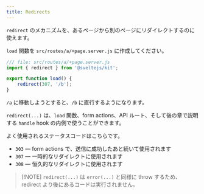 ```yaml
---
title: Redirects
---
```


`redirect` のメカニズムを、あるページから別のページにリダイレクトするのに使えます。

`load` 関数を `src/routes/a/+page.server.js` に作成してください。

```js
/// file: src/routes/a/+page.server.js
import { redirect } from '@sveltejs/kit';

export function load() {
	redirect(307, '/b');
}
```

`/a` に移動しようとすると、`/b` に直行するようになります。

`redirect(...)` は、`load` 関数、form actions、API ルート、そして後の章で説明する `handle` hook の内側で使うことができます。

よく使用されるステータスコードはこちらです。

- `303` — form actions で、送信に成功したあと続いて使用されます
- `307` — 一時的なリダイレクトに使用されます
- `308` — 恒久的なリダイレクトに使用されます

> [!NOTE] `redirect(...)` は `error(...)` と同様に throw するため、redirect より後にあるコードは実行されません。
